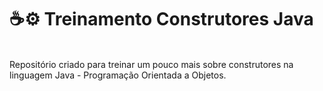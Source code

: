 # ☕⚙ Treinamento Construtores Java
<br>
Repositório criado para treinar um pouco mais sobre construtores na linguagem Java - Programação Orientada a Objetos.
